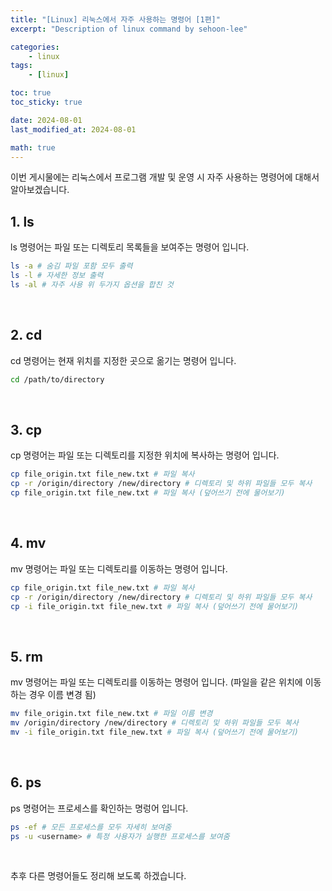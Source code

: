 ```yaml
---
title: "[Linux] 리눅스에서 자주 사용하는 명령어 [1편]"
excerpt: "Description of linux command by sehoon-lee"

categories:
    - linux
tags:
    - [linux]

toc: true
toc_sticky: true

date: 2024-08-01
last_modified_at: 2024-08-01

math: true
---
```


이번 게시물에는 리눅스에서 프로그램 개발 및 운영 시 자주 사용하는 명령어에 대해서 알아보겠습니다.

## 1. ls

ls 명령어는 파일 또는 디렉토리 목록들을 보여주는 명령어 입니다.

```bash
ls -a # 숨김 파일 포함 모두 출력
ls -l # 자세한 정보 출력
ls -al # 자주 사용 위 두가지 옵션을 합친 것
```
<br>

## 2. cd

cd 명령어는 현재 위치를 지정한 곳으로 옮기는 명령어 입니다.

```bash
cd /path/to/directory
```

<br>

## 3. cp

cp 명령어는 파일 또는 디렉토리를 지정한 위치에 복사하는 명령어 입니다.

```bash
cp file_origin.txt file_new.txt # 파일 복사
cp -r /origin/directory /new/directory # 디렉토리 및 하위 파일들 모두 복사
cp file_origin.txt file_new.txt # 파일 복사 (덮어쓰기 전에 물어보기) 
```

<br>

## 4. mv

mv 명령어는 파일 또는 디렉토리를 이동하는 명령어 입니다.

```bash
cp file_origin.txt file_new.txt # 파일 복사
cp -r /origin/directory /new/directory # 디렉토리 및 하위 파일들 모두 복사
cp -i file_origin.txt file_new.txt # 파일 복사 (덮어쓰기 전에 물어보기) 
```

<br>

## 5. rm

mv 명령어는 파일 또는 디렉토리를 이동하는 명령어 입니다. (파일을 같은 위치에 이동하는 경우 이름 변경 됨)

```bash
mv file_origin.txt file_new.txt # 파일 이름 변경
mv /origin/directory /new/directory # 디렉토리 및 하위 파일들 모두 복사
mv -i file_origin.txt file_new.txt # 파일 복사 (덮어쓰기 전에 물어보기) 
```

<br>


## 6. ps

ps 명령어는 프로세스를 확인하는 명렁어 입니다. 

```bash
ps -ef # 모든 프로세스를 모두 자세히 보여줌
ps -u <username> # 특정 사용자가 실행한 프로세스를 보여줌
```

<br>

추후 다른 명령어들도 정리해 보도록 하겠습니다.